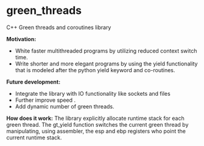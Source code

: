 green_threads
=============

C++ Green threads and coroutines library

**Motivation:**
* White faster multithreaded programs by utilizing reduced context switch time.
* Write shorter and more elegant programs by using the yield functionality that is modeled after the python yield keyword and co-routines.

**Future development:**
* Integrate the library with IO functionality like sockets and files
* Further improve speed .
* Add dynamic number of green threads.

**How does it work:**
The library explicitly allocate runtime stack for each green thread.  The gt_yield function switches the current green thread by manipulating, using assembler, the esp and ebp registers who point the current runtime stack.

